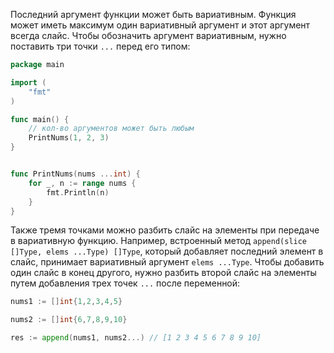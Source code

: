 
Последний аргумент функции может быть вариативным. Функция может иметь максимум один вариативный аргумент и этот аргумент всегда слайс. Чтобы обозначить аргумент вариативным, нужно поставить три точки `...` перед его типом:

```go
package main

import (
	"fmt"
)

func main() {
	// кол-во аргументов может быть любым
	PrintNums(1, 2, 3)
}


func PrintNums(nums ...int) {
	for _, n := range nums {
		fmt.Println(n)
	}
}
```

Также тремя точками можно разбить слайс на элементы при передаче в вариативную функцию. Например, встроенный метод `append(slice []Type, elems ...Type) []Type`, который добавляет последний элемент в слайс, принимает вариативный аргумент `elems ...Type`. Чтобы добавить один слайс в конец другого, нужно разбить второй слайс на элементы путем добавления трех точек `...` после переменной:

```go
nums1 := []int{1,2,3,4,5}

nums2 := []int{6,7,8,9,10}

res := append(nums1, nums2...) // [1 2 3 4 5 6 7 8 9 10]
```

